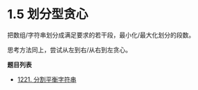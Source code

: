 # 1.5 划分型贪心

把数组/字符串划分成满足要求的若干段，最小化/最大化划分的段数。

思考方法同上，尝试从左到右/从右到左贪心。

**题目列表**

- [1221. 分割平衡字符串](https://leetcode.cn/problems/split-a-string-in-balanced-strings/description/)
